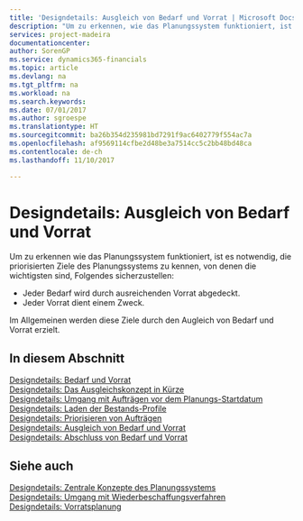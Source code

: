 ```yaml
---
title: 'Designdetails: Ausgleich von Bedarf und Vorrat | Microsoft Docs'
description: "Um zu erkennen, wie das Planungssystem funktioniert, ist es erforderlich, die priorisierten Ziele des Planungssystems zu kennen. Die wichtigsten davon sind, sicherzustellen, dass jeglicher Bedarf durch genügenden Vorrat befriedigt wird und jeder Vorrat einem Zweck dient."
services: project-madeira
documentationcenter: 
author: SorenGP
ms.service: dynamics365-financials
ms.topic: article
ms.devlang: na
ms.tgt_pltfrm: na
ms.workload: na
ms.search.keywords: 
ms.date: 07/01/2017
ms.author: sgroespe
ms.translationtype: HT
ms.sourcegitcommit: ba26b354d235981bd7291f9ac6402779f554ac7a
ms.openlocfilehash: af9569114cfbe2d48be3a7514cc5c2bb48bd48ca
ms.contentlocale: de-ch
ms.lasthandoff: 11/10/2017

---
```

# <a name="design-details-balancing-demand-and-supply"></a>Designdetails: Ausgleich von Bedarf und Vorrat
Um zu erkennen wie das Planungssystem funktioniert, ist es notwendig, die priorisierten Ziele des Planungssystems zu kennen, von denen die wichtigsten sind, Folgendes sicherzustellen:  

- Jeder Bedarf wird durch ausreichenden Vorrat abgedeckt.  
- Jeder Vorrat dient einem Zweck.  

 Im Allgemeinen werden diese Ziele durch den Augleich von Bedarf und Vorrat erzielt.  

## <a name="in-this-section"></a>In diesem Abschnitt  
[Designdetails: Bedarf und Vorrat](design-details-demand-and-supply.md)  
[Designdetails: Das Ausgleichskonzept in Kürze](design-details-the-concept-of-balancing-in-brief.md)  
[Designdetails: Umgang mit Aufträgen vor dem Planungs-Startdatum](design-details-dealing-with-orders-before-the-planning-starting-date.md)  
[Designdetails: Laden der Bestands-Profile](design-details-loading-the-inventory-profiles.md)  
[Designdetails: Priorisieren von Aufträgen](design-details-prioritizing-orders.md)  
[Designdetails: Ausgleich von Bedarf und Vorrat](design-details-balancing-supply-with-demand.md)  
[Designdetails: Abschluss von Bedarf und Vorrat](design-details-closing-demand-and-supply.md)  

## <a name="see-also"></a>Siehe auch  
 [Designdetails: Zentrale Konzepte des Planungssystems](design-details-central-concepts-of-the-planning-system.md)   
 [Designdetails: Umgang mit Wiederbeschaffungsverfahren](design-details-handling-reordering-policies.md)   
 [Designdetails: Vorratsplanung](design-details-supply-planning.md)

